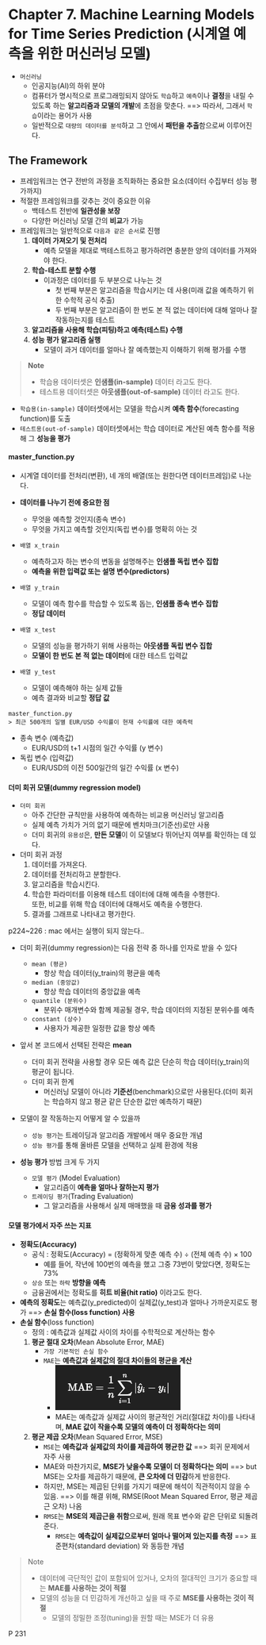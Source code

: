 # Chapter 7. Machine Learning Models for Time Series Prediction (시계열 예측을 위한 머신러닝 모델)
- `머신러닝`
  - 인공지능(AI)의 하위 분야
  - 컴퓨터가 명시적으로 프로그래밍되지 않아도 `학습`하고 `예측`이나 **결정**을 내릴 수 있도록 하는 **알고리즘과 모델의 개발**에 초점을 맞춘다. ==> 따라서, 그래서 `학습`이라는 용어가 사용
  - 일반적으로 `대량의 데이터를 분석`하고 그 안에서 **패턴을 추출**함으로써 이루어진다.
## The Framework
- 프레임워크는 연구 전반의 과정을 조직화하는 중요한 요소(데이터 수집부터 성능 평가까지)
- 적절한 프레임워크를 갖추는 것이 중요한 이유 
  - 백테스트 전반에 **일관성을 보장**
  -  다양한 머신러닝 모델 간의 **비교**가 가능
- 프레임워크는 일반적으로 `다음과 같은 순서`로 진행
  1. **데이터 가져오기 및 전처리**
     - 예측 모델을 제대로 백테스트하고 평가하려면 충분한 양의 데이터를 가져와야 한다. 
  2. **학습-테스트 분할 수행**
     - 이과정은 데이터를 두 부분으로 나누는 것
       - 첫 번째 부분은 알고리즘을 학습시키는 데 사용(미래 값을 예측하기 위한 수학적 공식 추출)
       - 두 번째 부분은 알고리즘이 한 번도 본 적 없는 데이터에 대해 얼마나 잘 작동하는지를 테스트
  3. **알고리즘을 사용해 학습(피팅)하고 예측(테스트) 수행**
  4. **성능 평가 알고리즘 실행**
     - 모델이 과거 데이터를 얼마나 잘 예측했는지 이해하기 위해 평가를 수행

> **Note**  
> - 학습용 데이터셋은 **인샘플(in-sample)** 데이터 라고도 한다.
> - 테스트용 데이터셋은 **아웃샘플(out-of-sample)** 데이터 라고도 한다.

- `학습용(in-sample)` 데이터셋에서는 모델을 학습시켜 **예측 함수**(forecasting function)를 도출
- `테스트용(out-of-sample)` 데이터셋에서는 학습 데이터로 계산된 예측 함수를 적용해 그 **성능을 평가**

#### master_function.py
- 시계열 데이터를 전처리(변환), 네 개의 배열(또는 원한다면 데이터프레임)로 나눈다.
- **데이터를 나누기 전에 중요한 점**
  - 무엇을 예측할 것인지(종속 변수)
  - 무엇을 가지고 예측할 것인지(독립 변수)를 명확히 아는 것

- `배열 x_train` 
  - 예측하고자 하는 변수의 변동을 설명해주는 **인샘플 독립 변수 집합**
  - **예측을 위한 입력값 또는 설명 변수(predictors)**
- `배열 y_train`
  - 모델이 예측 함수를 학습할 수 있도록 돕는, **인샘플 종속 변수 집합**
  - **정답 데이터**
- `배열 x_test`
  - 모델의 성능을 평가하기 위해 사용하는 **아웃샘플 독립 변수 집합**
  - **모델이 한 번도 본 적 없는 데이터**에 대한 테스트 입력값
- `배열 y_test`
  - 모델이 예측해야 하는 실제 값들
  - 예측 결과와 비교할 **정답 값**

````text
master_function.py
> 최근 500개의 일별 EUR/USD 수익률이 현재 수익률에 대한 예측력
````
- 종속 변수 (예측값)
  - EUR/USD의 t+1 시점의 일간 수익률 (y 변수)
- 독립 변수 (입력값)
  - EUR/USD의 이전 500일간의 일간 수익률 (x 변수)

#### 더미 회귀 모델(dummy regression model)
- `더미 회귀`
  - 아주 간단한 규칙만을 사용하여 예측하는 비교용 머신러닝 알고리즘
  - 실제 예측 가치가 거의 없기 때문에 벤치마크(기준선)로만 사용
  - 더미 회귀의 `유용성`은, **만든 모델**이 이 모델보다 뛰어난지 여부를 확인하는 데 있다.
- 더미 회귀 과정
  1. 데이터를 가져온다.
  2. 데이터를 전처리하고 분할한다.
  3. 알고리즘을 학습시킨다. 
  4. 학습한 파라미터를 이용해 테스트 데이터에 대해 예측을 수행한다.  
     또한, 비교를 위해 학습 데이터에 대해서도 예측을 수행한다.
  5. 결과를 그래프로 나타내고 평가한다. 


p224~226 : mac 에서는 실행이 되지 않는다..

- 더미 회귀(dummy regression)는 다음 전략 중 하나를 인자로 받을 수 있다
  - `mean (평균)`
    - 항상 학습 데이터(y_train)의 평균을 예측
  - `median (중앙값)`
    - 항상 학습 데이터의 중앙값을 예측
  - `quantile (분위수)`
    - 분위수 매개변수와 함께 제공될 경우, 학습 데이터의 지정된 분위수를 예측
  - `constant (상수)`
    - 사용자가 제공한 일정한 값을 항상 예측

- 앞서 본 코드에서 선택된 전략은 **mean**
  - 더미 회귀 전략을 사용할 경우 모든 예측 값은 단순히 학습 데이터(y_train)의 평균이 됩니다.
  - 더미 회귀 한계
    - 머신러닝 모델이 아니라 **기준선**(benchmark)으로만 사용된다.(더미 회귀는 학습하지 않고 평균 같은 단순한 값만 예측하기 때문)


- 모델이 잘 작동하는지 어떻게 알 수 있을까
  - `성능 평가`는 트레이딩과 알고리즘 개발에서 매우 중요한 개념
  - `성능 평가`를 통해 올바른 모델을 선택하고 실제 환경에 적용
- **성능 평가** 방법 크게 두 가지
  - `모델 평가` (Model Evaluation)
    - 알고리즘이 **예측을 얼마나 잘하는지 평가**
  - `트레이딩 평가`(Trading Evaluation)
    - 그 알고리즘을 사용해서 실제 매매했을 때 **금융 성과를 평가**

#### 모델 평가에서 자주 쓰는 지표
- **정확도(Accuracy)**
  - 공식 : 정확도(Accuracy) = (정확하게 맞춘 예측 수) ÷ (전체 예측 수) × 100
    - 예를 들어, 작년에 100번의 예측을 했고 그중 73번이 맞았다면, 정확도는 73%
  - `상승` 또는 `하락` **방향을 예측**
  - 금융권에서는 정확도를 **히트 비율(hit ratio)** 이라고도 한다.
- **예측의 정확도**는 예측값(y_predicted)이 실제값(y_test)과 얼마나 가까운지로도 평가 ==> **손실 함수(loss function) 사용**
- **손실 함수**(loss function)
  - 정의 : 예측값과 실제값 사이의 차이를 수학적으로 계산하는 함수
  1. **평균 절대 오차**(Mean Absolute Error, MAE)
     - `가장 기본적인 손실 함수` 
     - `MAE`는 **예측값과 실제값의 절대 차이들의 평균을 계산**
       - ![img.png](images/img_22.png)  
       - MAE는 예측값과 실제값 사이의 평균적인 거리(절대값 차이)를 나타내며, **MAE 값이 작을수록 모델의 예측이 더 정확하다는 의미**
  2. **평균 제곱 오차**(Mean Squared Error, MSE)
     - `MSE`는 **예측값과 실제값의 차이를 제곱하여 평균한 값** ==> 회귀 문제에서 자주 사용
     - MAE와 마찬가지로, **MSE가 낮을수록 모델이 더 정확하다는 의미** ==> but MSE는 오차를 제곱하기 때문에, **큰 오차에 더 민감**하게 반응한다.
     - 하지만, MSE는 제곱된 단위를 가지기 때문에 해석이 직관적이지 않을 수 있음. ==> 이를 해결 위해, RMSE(Root Mean Squared Error, 평균 제곱근 오차) 나옴
     - `RMSE`는 **MSE의 제곱근을 취함**으로써, 원래 목표 변수와 같은 단위로 되돌려 준다.
       - `RMSE`는 **예측값이 실제값으로부터 얼마나 떨어져 있는지를 측정** ==> 표준편차(standard deviation) 와 동등한 개념

> Note
> - 데이터에 극단적인 값이 포함되어 있거나, 오차의 절대적인 크기가 중요할 때는 **MAE를 사용하는 것이 적절**
> - 모델의 성능을 더 민감하게 개선하고 싶을 때 주로 **MSE를 사용하는 것이 적절**
>   - 모델의 정밀한 조정(tuning)을 원할 때는 MSE가 더 유용

P 231

## 